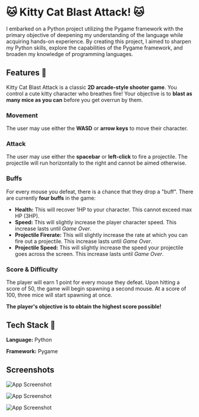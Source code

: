 
# 🐱 Kitty Cat Blast Attack! 🐱



I embarked on a Python project utilizing the Pygame framework with the primary objective of deepening my understanding of the language while acquiring hands-on experience. By creating this project, I aimed to sharpen my Python skills, explore the capabilities of the Pygame framework, and broaden my knowledge of programming languages.


## Features 💬

Kitty Cat Blast Attack is a classic **2D arcade-style shooter game**. You control a cute kitty character who breathes fire! Your objective is to **blast as many mice as you can** before you get overrun by them. 

### Movement
The user may use either the **WASD** or **arrow keys** to move their character.

### Attack
The user may use either the **spacebar** or **left-click** to fire a projectile. The projectile will run horizontally to the right and cannot be aimed otherwise.

### Buffs
For every mouse you defeat, there is a chance that they drop a "buff". There are currently **four buffs** in the game:
- **Health:** This will recover 1HP to your character. This cannot exceed max HP (3HP).
- **Speed:** This will slightly increase the player character speed. This increase lasts until *Game Over*.
- **Projectile Firerate:** This will slightly increase the rate at which you can fire out a projectile. This increase lasts until *Game Over*.
- **Projectile Speed:** This will slightly increase the speed your projectile goes across the screen. This increase lasts until *Game Over*.

### Score & Difficulty
The player will earn 1 point for every mouse they defeat. Upon hitting a score of 50, the game will begin spawning a second mouse. At a score of 100, three mice will start spawning at once.

**The player's objective is to obtain the highest score possible!**
## Tech Stack 📑

**Language:** Python

**Framework:** Pygame


## Screenshots 

![App Screenshot](https://i.imgur.com/hsVZzoi.png)

![App Screenshot](https://i.imgur.com/5BwYDv0.png)

![App Screenshot](https://i.imgur.com/LRCTkix.png)